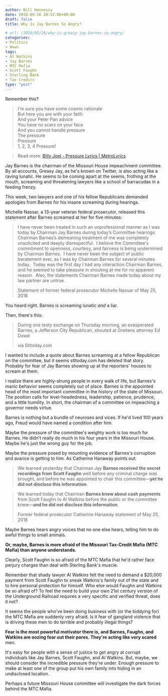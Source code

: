 ```yaml
---
author: Bill Hennessy
date: 2018-05-26 20:52:06+00:00
draft: false
title: Why Is Jay Barnes So Angry?

# url: /2018/05/26/why-is-greasy-jay-barnes-so-angry/
categories:
- Politics
- News
tags:
- Al Watkins
- Jay Barnes
- MTC Mafia
- Scott Faughn
- Sterling Bank
- Tax Credits
type: "post"
---
```





Remember this?







> 

> 
> I'm sure you have some cosmic rationale  
But here you are with your faith  
And your Peter Pan advice  
You have no scars on your face  
And you cannot handle pressure  
The pressure  
Pressure  
1, 2, 3, 4 Pressure!  
  

> 
> Read more: [Billy Joel - Pressure Lyrics | MetroLyrics](https://www.metrolyrics.com/pressure-lyrics-billy-joel.html#ixzz5GdmHNfT0) 







Jay Barnes is the chairman of the Missouri House impeachment committee. By all accounts, Greasy Jay, as he's known on Twitter, is also acting like a raving lunatic. He seems to be coming apart at the seems, frothing at the mouth, screaming and threatening lawyers like a school of barracudas in a feeding frenzy.







This week, two lawyers and one of his fellow Republicans demanded apologies from Barnes for his insane screaming during hearings.







Michelle Nassar, a 13-year veteran federal prosecutor, released this statement after Barnes screamed at her for five minutes:







> 

> 
> I have never been treated in such an unprofessional manner as I was today by Chairman Jay Barnes during today’s Committee hearings. Chairman Barnes’s demeaning treatment of me was completely unsolicited and deeply disrespectful.  I believe the Committee's commitment to openness, courtesy, and fairness is being undermined by Chairman Barnes.  I have never been the subject of public beratement ever, as I was by Chairman Barnes for several minutes today.  Today was the first day I had any interaction Chairman Barnes, and he seemed to take pleasure in shouting at me for no apparent reason.  Also, the statements Chairman Barnes made today about my law partner are untrue.
> 
> Statement of former federal prosecutor Michelle Nassar of May 25, 2018







You heard right. Barnes is screaming lunatic *and* a liar. 







Then, there's this:







> 

> 
> During one testy exchange on Thursday morning, an exasperated Barnes, a Jefferson City Republican, shouted at Greitens attorney Ed Dowd
> 
> via Stltoday.com







I wanted to include a quote about Barnes screaming at a fellow Republican on the committee, but it seems stltoday.com has deleted that story. Probably for fear of Jay Barnes showing up at the reporters' houses to scream at them.







I realize there are highly-strung people in every walk of life, but Barnes's manic behavior seems completely out of place. Barnes is the appointed head of the most important committee in the history of the state of Missouri. The position calls for level-headedness, leadership, patience, prudence, and a little humility. In short, the chairman of a committee on impeaching a governor needs virtue.







Barnes is nothing but a bundle of neuroses and vices. If he'd lived 100 years ago, Freud would have named a condition after him.







Maybe the pressure of the committee's weighty work is too much for Barnes. He didn't really do much in his four years in the Missouri House. Maybe he's just the wrong guy for the job. 







Maybe the pressure posed by mounting evidence of Barnes's corruption and avarice is getting to him. As Catherine Hanaway points out:







> 

> 
> We learned yesterday that Chairman Jay **Barnes received the secret recordings from Scott Faughn** well before any criminal charge was brought, and before he was appointed to chair this committee—**yet he did not disclose this information**.
> 
> 

> 
> We learned today that Chairman **Barnes knew about cash payments** from Scott Faughn to Al Watkins before the public or the committee knew—**and he did not disclose this information**.
> 
> Former federal prosecutor Catherine Hanaway statement of May 25, 2018







Maybe Barnes hears angry voices that no one else hears, telling him to do awful things to small animals. 







**Or, maybe, Barnes is more afraid of the Missouri Tax-Credit Mafia (MTC Mafia) than anyone understands.**







Clearly, Scott Faughn is so afraid of the MTC Mafia that he'd rather face perjury charges than deal with Sterling Bank's muscle.







Remember that shady lawyer Al Watkins felt the need to demand a $20,000 payment from Scott Faughn to sneak Watkins's family out of the state and to hire personal protection for himself. Who else would Faughn and Watkins be so afraid of? To feel the need to build your own
21st century version of the Underground Railroad requires a very specific and verified threat, does it not?







It seems the people who've been doing business with (or the
biddying for) the MTC Mafia are suddenly very afraid. Is it fear of gangland violence that is driving these men to do terrible and probably illegal things?







**Fear is the most powerful motivator there is, and Barnes, Faughn, and Watkins are oozing fear out their pores. They're acting like very scared** men.







It's easy for people with a sense of justice to get angry at corrupt individuals like Jay Barnes, Scott Faughn, and Al Watkins. But, maybe, we should consider the incredible pressure they're under. Enough pressure to make at least one of the group put his own family into hiding in an undisclosed location.







Perhaps a future Missouri House committee will investigate the dark forces behind the MTC Mafia.



